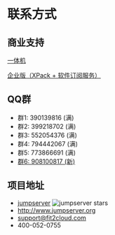 # 联系方式

## 商业支持

[一体机](https://jumpserver.org/hardware.html)

[企业版（XPack + 软件订阅服务）](https://jumpserver.org/purchase.html)

## QQ群

- 群1: 390139816 (满)
- 群2: 399218702 (满)
- 群3: 552054376 (满)
- 群4: 794442067 (满)
- 群5: 773866691 (满)
- [群6: 908100817 (新)][6群]

## 项目地址

- [jumpserver][jumpserver] ![jumpserver stars][jumpserver stars]
- http://www.jumpserver.org
- support@fit2cloud.com
- 400-052-0755

[6群]: https://shang.qq.com/wpa/qunwpa?idkey=7156e710f7087c5f20e29bcdb5951743956837c71bc7ed8557a5215daab2725b
[jumpserver]: https://github.com/jumpserver/jumpserver
[jumpserver stars]: https://img.shields.io/github/stars/jumpserver/jumpserver.svg
